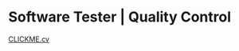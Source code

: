 # Software Tester | Quality Control






[CLICKME.cv](https://nniklenov.github.io/software-tester/ "Niklenov Portfolio")
